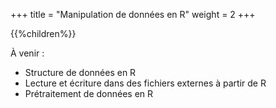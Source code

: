 +++
title = "Manipulation de données en R"
weight = 2
+++

{{%children%}}

À venir :

* Structure de données en R
* Lecture et écriture dans des fichiers externes à partir de R
* Prétraitement de données en R
    